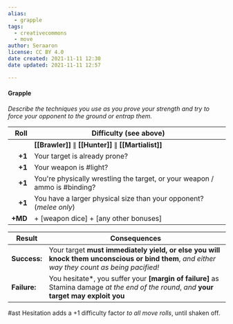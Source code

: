 ```yaml
---
alias:
  - grapple
tags:
  - creativecommons
  - move
author: Seraaron
license: CC BY 4.0
date created: 2021-11-11 12:30
date updated: 2021-11-11 12:57

---
```


#### Grapple

*Describe the techniques you use as you prove your strength and try to force your opponent to the ground or entrap them.*

|    Roll | Difficulty (see above)                                                     |
| ------: | -------------------------------------------------------------------------- |
|         | **[[Brawler]]** ∥ **[[Hunter]]** ∥ **[[Martialist]]**                      |
|  **+1** | Your target is already prone?                      |
|  **+1** | Your weapon is #light?                                                     |
|  **+1** | You're physically wrestling the target, or your weapon / ammo is #binding? |
|  **+1** | You have a larger physical size than your opponent? (_melee only_)         |
| **+MD** | + [weapon dice] + [any other bonuses]                                      |

| Result       | Consequences                                                                                                                                                                                        |
| ------------ | --------------------------------------------------------------------------------------------------------------------------------------------------------------------------------------------------- |
| **Success:** | Your target **must immediately yield, or else you will knock them unconscious or bind them**, _and either way they count as being pacified!_ |
| **Failure:** | You hesitate*, you suffer your **[margin of failure]** as Stamina damage _at the end of the round_, _and_ **your target may exploit you**                                                           |

#ast Hesitation adds a +1 difficulty factor _to all move rolls_, until shaken off.
